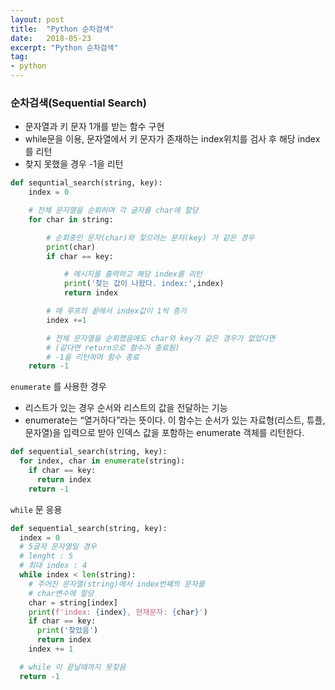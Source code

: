 ```yaml
---
layout: post
title:  "Python 순차검색"
date:   2018-05-23
excerpt: "Python 순차검색"
tag:
- python
---
```

### 순차검색(Sequential Search)

- 문자열과 키 문자 1개를 받는 함수 구현
- while문을 이용, 문자열에서 키 문자가 존재하는 index위치를 검사 후 해당 index를 리턴
- 찾지 못했을 경우 -1을 리턴

```Python
def sequntial_search(string, key):
    index = 0

    # 전체 문자열을 순회하며 각 글자를 char에 할당
    for char in string:

        # 순회중인 문자(char)와 찾으려는 문자(key) 가 같은 경우
        print(char)
        if char == key:

            # 메시지를 출력하고 해당 index를 리턴
            print('찾는 값이 나왔다. index:',index)
            return index

        # 매 루프의 끝에서 index값이 1씩 증가
        index +=1

        # 전체 문자열을 순회했음에도 char와 key가 같은 경우가 없었다면
        # (같다면 return으로 함수가 종료됨)
        # -1을 리턴하며 함수 종료
    return -1
```
`enumerate` 를 사용한 경우
- 리스트가 있는 경우 순서와 리스트의 값을 전달하는 기능
- enumerate는 “열거하다”라는 뜻이다. 이 함수는 순서가 있는 자료형(리스트, 튜플, 문자열)을 입력으로 받아 인덱스 값을 포함하는  enumerate 객체를 리턴한다.


```Python
def sequential_search(string, key):
  for index, char in enumerate(string):
    if char == key:
      return index
    return -1
```
`while` 문 응용

```Python
def sequential_search(string, key):
  index = 0
  # 5글자 문자열일 경우
  # lenght : 5
  # 최대 index : 4
  while index < len(string):
    # 주어진 문자열(string)에서 index번째의 문자를
    # char변수에 할당
    char = string[index]
    print(f'index: {index}, 현재문자: {char}')
    if char == key:
      print('찾았음')
      return index
    index += 1

  # while 이 끝날때까지 못찾음
  return -1
```
